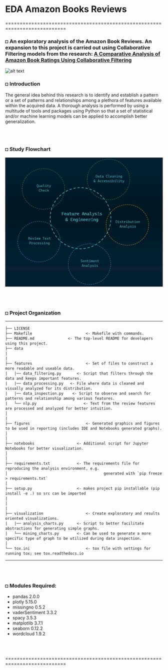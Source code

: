 # EDA Amazon Books Reviews
===========================================================================

### ◘ An exploratory analysis of the Amazon Book Reviews. An expansion to this project is carried out using Collaborative Filtering models from the research: [A Comparative Analysis of Amazon Book Ratings Using Collaborative Filtering](https://github.com/shahriar-rahman/A-Comparative-Analysis-of-Amazon-Book-Ratings-using-Collaborative-Filtering/edit/main/README.md)

![alt text](https://github.com/shahriar-rahman/A-Comparative-Analysis-of-Amazon-Book-Ratings-using-Collaborative-Filtering/blob/main/img/amazon%20(13).jpg)

### ◘ Introduction
The general idea behind this research is to identify and establish a pattern or a set of patterns and relationships 
among a plethora of features available within the acquired data. A thorough analysis is performed by using a 
multitude of tools and packages using Python so that a set of statistical and/or machine learning models can 
be applied to accomplish better generalization.

</br></br>

### ◘ Study Flowchart
![alt text](https://github.com/shahriar-rahman/EDA-Amazon-Books-Reviews/blob/main/img/img1.JPG)

</br></br>

### ◘ Project Organization
------------

    ├── LICENSE
    ├── Makefile          				<- Makefile with commands.
    ├── README.md             	<- The top-level README for developers using this project.
    ├── data
	|
	|
    ├── features                		<- Set of files to construct a more readable and useable data.
	|   |── data_filtering.py		<- Script that filters through the data and keeps important features.
	|   |── data_processing.py   <- File where data is cleaned and visually analyzed for its distribution.
	|   |── data_inspection.py    <- Script to observe and search for patterns and relationship among various features.
	|   └── nlp.py                     <- Text from the review features are processed and analyzed for better intuition.
    │	 
	|
    ├── figures            				<- Generated graphics and figures to be used in reporting (includes IDE and Notebooks generated graphs).
    │    				     
    │
    ├── notebooks          			<- Additional script for Jupyter Notebooks for better visualization.
    │
	│
    ├── requirements.txt    		<- The requirements file for reproducing the analysis environment, e.g.
    │                         				    generated with `pip freeze > requirements.txt`
    │
    ├── setup.py           			<- makes project pip installable (pip install -e .) so src can be imported
	|
    │
	|	
    ├── visualization           		<- Create exploratory and results oriented visualizations.
	|   |── analysis_charts.py		<- Script to better facilitate abstractions for generating simple graphs.
	|   └── mining_charts.py		<- Can be used to generate a more specific type of graph to be utilized during data inspection.
    │
    └── tox.ini            				<- tox file with settings for running tox; see tox.readthedocs.io

--------

</br></br>

### ◘ Modules Required:
* pandas 2.0.0
* plotly 5.15.0
* missingno 0.5.2
* vaderSentiment 3.3.2
* spacy 3.5.3
* matplotlib 3.7.1
* seaborn 0.12.2
* wordcloud 1.9.2

</br></br>

===========================================================================

